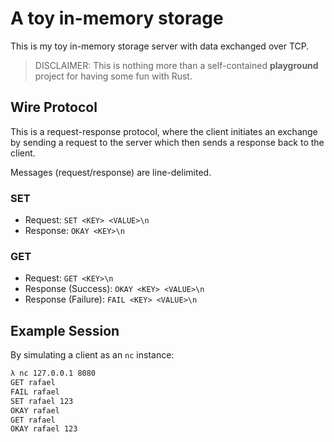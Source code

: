 # A **toy** in-memory storage

This is my toy in-memory storage server with data exchanged over TCP.

> DISCLAIMER: This is nothing more than a self-contained **playground** project for having some fun with Rust.

## Wire Protocol

This is a request-response protocol, where the client initiates an exchange by sending a request to the server which then sends a response back to the client.

Messages (request/response) are line-delimited.

### SET

* Request: `SET <KEY> <VALUE>\n`
* Response: `OKAY <KEY>\n`
  
### GET

* Request: `GET <KEY>\n`
* Response (Success): `OKAY <KEY> <VALUE>\n`
* Response (Failure): `FAIL <KEY> <VALUE>\n`

## Example Session

By simulating a client as an `nc` instance:

```bash
λ nc 127.0.0.1 8080
GET rafael
FAIL rafael
SET rafael 123
OKAY rafael
GET rafael
OKAY rafael 123
```

